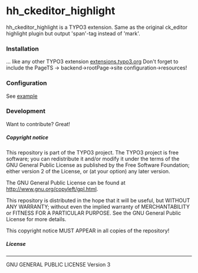 # hh_ckeditor_highlight
hh_ckeditor_highlight is a TYPO3 extension.
Same as the original ck_editor highlight plugin but output 'span'-tag instead of 'mark'.

### Installation
... like any other TYPO3 extension [extensions.typo3.org](https://extensions.typo3.org/ "TYPO3 Extension Repository")
Don't forget to include the PageTS -> backend->rootPage->site configuration->resources!

### Configuration
See [example](Configuration/RTE/example.yaml)

### Development

Want to contribute? Great!

##### Copyright notice

This repository is part of the TYPO3 project. The TYPO3 project is
free software; you can redistribute it and/or modify
it under the terms of the GNU General Public License as published by
the Free Software Foundation; either version 2 of the License, or
(at your option) any later version.

The GNU General Public License can be found at
http://www.gnu.org/copyleft/gpl.html.

This repository is distributed in the hope that it will be useful,
but WITHOUT ANY WARRANTY; without even the implied warranty of
MERCHANTABILITY or FITNESS FOR A PARTICULAR PURPOSE.  See the
GNU General Public License for more details.

This copyright notice MUST APPEAR in all copies of the repository!

##### License
----
GNU GENERAL PUBLIC LICENSE Version 3
